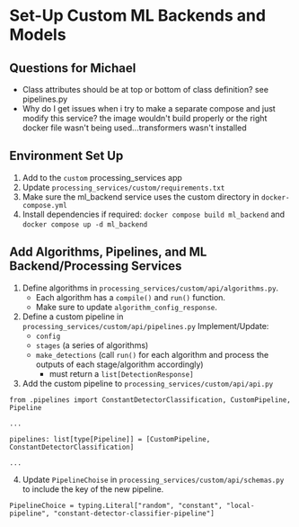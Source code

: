 # Set-Up Custom ML Backends and Models

## Questions for Michael
- Class attributes should be at top or bottom of class definition? see pipelines.py
- Why do I get issues when i try to make a separate compose and just modify this service? the image wouldn't build properly or the right docker file wasn't being used...transformers wasn't installed

## Environment Set Up

1. Add to the `custom` processing_services app
2. Update `processing_services/custom/requirements.txt`
3. Make sure the ml_backend service uses the custom directory in `docker-compose.yml`
4. Install dependencies if required: `docker compose build ml_backend` and `docker compose up -d ml_backend`

## Add Algorithms, Pipelines, and ML Backend/Processing Services

1. Define algorithms in `processing_services/custom/api/algorithms.py`.
    - Each algorithm has a `compile()` and `run()` function.
    - Make sure to update `algorithm_config_response`.
2. Define a custom pipeline in `processing_services/custom/api/pipelines.py`
    Implement/Update:
    - `config`
    - `stages` (a series of algorithms)
    - `make_detections` (call `run()` for each algorithm and process the outputs of each stage/algorithm accordingly)
        - must return a `list[DetectionResponse]`
3. Add the custom pipeline to `processing_services/custom/api/api.py`
```
from .pipelines import ConstantDetectorClassification, CustomPipeline, Pipeline

...

pipelines: list[type[Pipeline]] = [CustomPipeline, ConstantDetectorClassification]

...

```
4. Update `PipelineChoise` in `processing_services/custom/api/schemas.py` to include the key of the new pipeline.
```
PipelineChoice = typing.Literal["random", "constant", "local-pipeline", "constant-detector-classifier-pipeline"]
```
